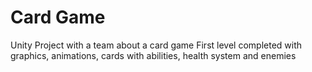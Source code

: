 # Card Game
Unity Project with a team about a card game
First level completed with graphics, animations, cards with abilities, health system and enemies
